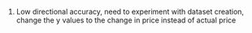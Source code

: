 1. Low directional accuracy, need to experiment with dataset creation, change the y values to the change in price instead of actual price
